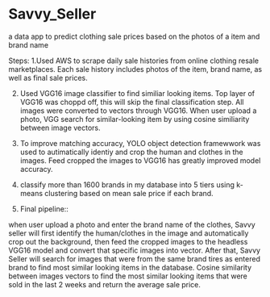 # Savvy_Seller
a data app to predict clothing sale prices based on the photos of a item and brand name

Steps:
1.Used AWS to scrape daily sale histories from online clothing resale marketplaces. Each sale history includes photos of the item, brand name, as well as final sale prices.

2. Used VGG16 image classifier to find similiar looking items. Top layer of VGG16 was choppd off, this will skip the final classification step. All images were converted to vectors through VGG16. When user upload a photo, VGG search for similar-looking item by using cosine similiarity between image vectors.

3. To improve matching accuracy, YOLO object detection framewwork was used to autimatically identiy and crop the human and clothes in the images. Feed cropped the images to VGG16 has greatly improved model accuracy. 

4. classify more than 1600 brands in my database into 5 tiers using k-means clustering based on mean sale price if each brand.

5. Final pipeline::

when user upload a photo and enter the brand name of the clothes, Savvy seller will first identify the human/clothes in the image and automatically crop out the background, then feed the cropped images to the headless VGG16 model and convert that specific images into vector. After that, Savvy Seller will search for images that were from the same brand tires as entered brand to find most similar looking items in the database. Cosine similarity between images vectors to find the most similar looking items that were sold in the last 2 weeks and return the average sale price.
